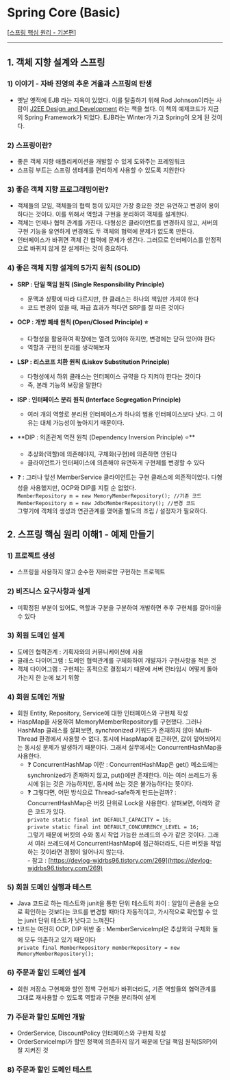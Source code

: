 # Spring Core (Basic)
[[스프링 핵심 원리 - 기본편](https://www.inflearn.com/course/스프링-핵심-원리-기본편/)]

---
## 1. 객체 지향 설계와 스프링
### 1) 이야기 - 자바 진영의 추운 겨울과 스프링의 탄생
- 옛날 옛적에 EJB 라는 지옥이 있었다. 이를 탈출하기 위해 Rod Johnson이라는 사람이 [J2EE Design and Development](http://index-of.es/Java/Wrox%20Press%20-%20Expert%20one-on-one%20J2EE%20Design%20and%20Development.pdf) 라는 책을 썼다.
  이 책의 예제코드가 지금의 Spring Framework가 되었다. EJB라는 Winter가 가고 Spring이 오게 된 것이다.
### 2) 스프링이란?
- 좋은 객체 지향 애플리케이션을 개발할 수 있게 도와주는 프레임워크
- 스프링 부트는 스프링 생태계를 편리하게 사용할 수 있도록 지원한다
### 3) 좋은 객체 지향 프로그래밍이란?
- 객체들의 모임, 객체들의 협력 등이 있지만 가장 중요한 것은 유연하고 변경이 용이하다는 것이다. 이를 위해서 역할과 구현을 분리하여 객체를 설계한다.
- 객체는 언제나 협력 관계를 가진다. 다형성은 클라이언트를 변경하지 않고, 서버의 구현 기능을 유연하게 변경해도 두 객체의 협력에 문제가 없도록 만든다.
- 인터페이스가 바뀌면 객체 간 협력에 문제가 생긴다. 그러므로 인터페이스를 안정적으로 바뀌지 않게 잘 설계하는 것이 중요하다.
### 4) 좋은 객체 지향 설계의 5가지 원칙 (SOLID)
- **SRP : 단일 책임 원칙 (Single Responsibility Principle)**
    - 문맥과 상황에 따라 다르지만, 한 클래스는 하나의 책임만 가져야 한다
    - 코드 변경이 있을 때, 파급 효과가 적다면 SRP를 잘 따른 것이다

- **OCP : 개방 폐쇄 원칙 (Open/Closed Principle) ⭐️**
    - 다형성을 활용하여 확장에는 열려 있어야 하지만, 변경에는 닫혀 있어야 한다
    - 역할과 구현의 분리를 생각해보자

- **LSP : 리스코프 치환 원칙 (Liskov Substitution Principle)**
    - 다형성에서 하위 클래스는 인터페이스 규약을 다 지켜야 한다는 것이다
    - 즉, 본래 기능의 보장을 말한다

- **ISP : 인터페이스 분리 원칙 (Interface Segregation Principle)**
    - 여러 개의 역할로 분리된 인터페이스가 하나의 범용 인터페이스보다 낫다. 그 이유는 대체 가능성이 높아지기 때문이다.

- **DIP : 의존관계 역전 원칙 (Dependency Inversion Principle) ⭐**️
    - 추상화(역할)에 의존해야지, 구체화(구현)에 의존하면 안된다
    - 클라이언트가 인터페이스에 의존해야 유연하게 구현체를 변경할 수 있다


- ❓ : 그러나 앞선 MemberService 클라이언트는 구현 클래스에 의존적이었다. 다형성을 사용했지만, OCP와 DIP를 지킬 순 없었다.  
  `MemberRepository m = new MemoryMemberRepository(); //기존 코드`  
  `MemberRepository m = new JdbcMemberRepository(); //변경 코드`  
  그렇기에 객체의 생성과 연관관계를 맺어줄 별도의 조립 / 설정자가 필요하다.

## 2. 스프링 핵심 원리 이해1 - 예제 만들기
### 1) 프로젝트 생성
 - 스프링을 사용하지 않고 순수한 자바로만 구현하는 프로젝트
### 2) 비즈니스 요구사항과 설계
 - 미확정된 부분이 있어도, 역할과 구분을 구분하여 개발하면 추후 구현체를 갈아끼울 수 있다
### 3) 회원 도메인 설계
 - 도메인 협력관계 : 기획자와의 커뮤니케이션에 사용
 - 클래스 다이어그램 : 도메인 협력관계를 구체화하여 개발자가 구현사항을 적은 것
 - 객체 다이어그램 : 구현체는 동적으로 결정되기 때문에 서버 런타임시 어떻게 돌아가는지 한 눈에 보기 위함
### 4) 회원 도메인 개발
 - 회원 Entity, Repository, Service에 대한 인터페이스와 구현체 작성
 - HaspMap을 사용하여 MemoryMemberRepository를 구현했다. 그러나 HashMap 클래스를 살펴보면, synchronized 키워드가 존재하지 않아 Multi-Thread 환경에서 사용할 수 없다.
   동시에 HaspMap에 접근하면, 값이 덮어씌어지는 동시성 문제가 발생하기 때문이다. 그래서 실무에서는 ConcurrentHashMap을 사용한다.
   - ❓ ConcurrentHashMap 이란 : ConcurrentHashMap은 get() 메소드에는 synchronized가 존재하지 않고, put()에만 존재한다.
                         이는 여러 쓰레드가 동시에 읽는 것은 가능하지만, 동시에 쓰는 것은 불가능하다는 뜻이다.
   - ❓ 그렇다면, 어떤 방식으로 Thread-safe하게 만드는걸까? : ConcurrentHashMap은 버킷 단위로 Lock을 사용한다. 살펴보면, 아래와 같은 코드가 있다.  
                                                     `private static final int DEFAULT_CAPACITY = 16;`  
                                                     `private static final int DEFAULT_CONCURRENCY_LEVEL = 16;`  
                                                     그렇기 때문에 버킷의 수와 동시 작업 가능한 쓰레드의 수가 같은 것이다.
                                                     그래서 여러 쓰레드에서 ConcurrentHashMap에 접근하더라도, 다른 버킷을 작업하는 것이라면 경쟁이 일어나지 않는다.  
                                                     - 참고 : [https://devlog-wjdrbs96.tistory.com/269](https://devlog-wjdrbs96.tistory.com/269)
### 5) 회원 도메인 실행과 테스트
 - Java 코드로 하는 테스트와 junit을 통한 단위 테스트의 차이 : 일일이 콘솔을 눈으로 확인하는 것보다는 코드를 변경할 때마다 자동적이고, 가시적으로 확인할 수 있는 junit 단위 테스트가 낫다고 느껴진다
 - ❗️코드는 여전히 OCP, DIP 위반 중 : MemberServiceImpl은 추상화와 구체화 둘에 모두 의존하고 있기 때문이다   
 `private final MemberRepository memberRepository = new MemoryMemberRepository();`
### 6) 주문과 할인 도메인 설계
 - 회원 저장소 구현체와 할인 정책 구현체가 바뀌더라도, 기존 역할들의 협력관계를 그대로 재사용할 수 있도록 역할과 구현을 분리하여 설계
### 7) 주문과 할인 도메인 개발
 - OrderService, DiscountPolicy 인터페이스와 구현체 작성 
 - OrderServiceImpl가 할인 정책에 의존하지 않기 때문에 단일 책임 원칙(SRP)이 잘 지켜진 것
### 8) 주문과 할인 도메인 테스트
 
